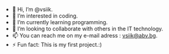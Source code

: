 - 👋 Hi, I’m @vsiik.
- 👀 I’m interested in coding.
- 🌱 I’m currently learning programming.
- 💞️ I’m looking to collaborate with others in the IT technology.
- 📫 You can reach me on my e-mail adress : vsiik@abv.bg.
- ⚡ Fun fact: This is my first project.:)
